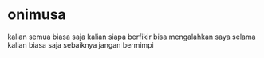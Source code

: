 # onimusa
kalian semua biasa saja
kalian siapa
berfikir bisa mengalahkan saya
selama kalian biasa saja
sebaiknya jangan bermimpi

